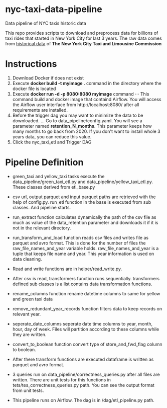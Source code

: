 # nyc-taxi-data-pipeline
Data pipeline of NYC taxis historic data

This repo provides scripts to download and preprocess data for billions of taxi rides that started in New York City for last 3 years. The raw data comes from [historical data](https://www1.nyc.gov/site/tlc/about/tlc-trip-record-data.page) of **The New York City Taxi and Limousine Commission**

# Instructions
1. Download Docker if does not exist
2. Execute **docker build -t myimage .** command in the directory where the docker file is located
3. Execute **docker run -d -p 8080:8080 myimage** command
⋅⋅⋅ This command build and docker image that containd Airflow. You will access the Airflow user interface from http://localhost:8080/ after all requirements are installed.
4. Before the trigger dag you may want to minimize the data to be downloaded.
... Go to data_pipeline/config.yaml. You will see a parameter named **retention_N_months**. This parameter keeps how many months to go back from 2020. If you don't want to install whole 3 years data, you can reduce this value.
5. Click the nyc_taxi_etl and Trigger DAG
# Pipeline Definition
-   green_taxi and yellow_taxi tasks execute the data_pipeline/green_taxi_etl.py and data_pipeline/yellow_taxi_etl.py. These classes derived from etl_base.py
-   csv url, output parquet and input parquet paths are retrieved with the help of config.py. run_etl function in the base is executed from sub classes. And pipeline starts.
-   run_extract function calculates dynamically the path of the csv file as much as value of the data_retention parameter and downloads it if it is not in the relevant directory.
-   run_transform_and_load function reads csv files and writes file as parquet and avro format. This is done for the number of files the raw_file_names_and_year variable holds. raw_file_names_and_year is a tuple that keeps file name and year. This year information is used on data cleaning.
-   Read and write functions are in helper/read_write.py. 
-   After csv is read, transformers function runs sequentially. transformers defined sub classes is a list contains data transformation functions.
- rename_columns function rename datetime columns to same for yellow and green taxi data
- remove_redundant_year_records function filters data to keep records on relevant year.
- seperate_date_columns seperate date time columns to year, month, hour, day of week. Files will partition according to these columns while they are written.
- convert_to_boolean function convert type of store_and_fwd_flag column to boolean.
-   After there transform functions are executed dataframe is written as parquet and avro format.
-   3 queries run on data_pipeline/correctness_queries.py after all files are written. There are unit tests for this functions in tets/tes_correctness_queries.py path. You can see the output format from unit tests.

-   This pipeline runs on Airflow. The dag is in /dag/etl_pipeline.py path.

